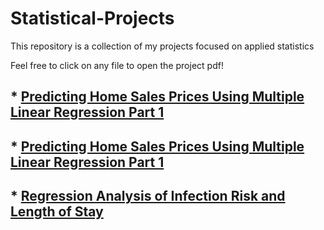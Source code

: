 # Statistical-Projects
This repository is a collection of my projects focused on applied statistics


Feel free to click on any file to open the project pdf!


## * [Predicting Home Sales Prices Using Multiple Linear Regression Part 1](https://github.com/Rlegaspi562/Statistical-Projects/blob/main/Predicting%20Home%20Sales%20Prices%20Using%20Multiple%20Linear%20Regression%20Analysis%20Pt.%201.pdf)


## * [Predicting Home Sales Prices Using Multiple Linear Regression Part 1](https://github.com/Rlegaspi562/Statistical-Projects/blob/main/Predicting%20Home%20Sales%20Prices%20Using%20Multiple%20Linear%20Regression%20Analysis%20Pt.%202.pdf)

## * [Regression Analysis of Infection Risk and Length of Stay](https://github.com/Rlegaspi562/Statistical-Projects/blob/main/Regression%20Analysis%20of%20Infection%20Risk%20and%20Length%20of%20Stay.pdf)
